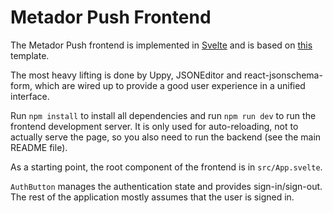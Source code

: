 # Metador Push Frontend

The Metador Push frontend is implemented in [Svelte](https://svelte.dev)
and is based on [this](https://github.com/sveltejs/template) template.

The most heavy lifting is done by Uppy, JSONEditor and react-jsonschema-form, which are
wired up to provide a good user experience in a unified interface.

Run `npm install` to install all dependencies and run `npm run dev`
to run the frontend development server. It is only used for auto-reloading, not to
actually serve the page, so you also need to run the backend (see the main README file).

As a starting point, the root component of the frontend is in `src/App.svelte`.

`AuthButton` manages the authentication state and provides sign-in/sign-out.
The rest of the application mostly assumes that the user is signed in.
